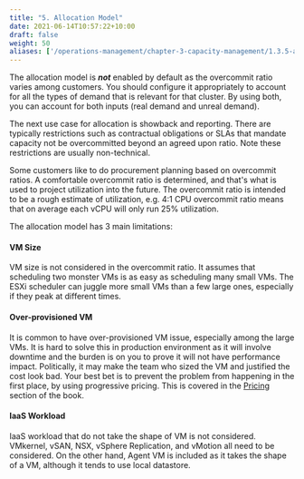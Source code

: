 ```yaml
---
title: "5. Allocation Model"
date: 2021-06-14T10:57:22+10:00
draft: false
weight: 50
aliases: ['/operations-management/chapter-3-capacity-management/1.3.5-allocation-model']
---
```


The allocation model is ***not*** enabled by default as the overcommit ratio varies among customers. You should configure it appropriately to account for all the types of demand that is relevant for that cluster. By using both, you can account for both inputs (real demand and unreal demand).

The next use case for allocation is showback and reporting. There are typically restrictions such as contractual obligations or SLAs that mandate capacity not be overcommitted beyond an agreed upon ratio. Note these restrictions are usually non-technical.

Some customers like to do procurement planning based on overcommit ratios. A comfortable overcommit ratio is determined, and that's what is used to project utilization into the future. The overcommit ratio is intended to be a rough estimate of utilization, e.g. 4:1 CPU overcommit ratio means that on average each vCPU will only run 25% utilization.

The allocation model has 3 main limitations:

#### VM Size

VM size is not considered in the overcommit ratio. It assumes that scheduling two monster VMs is as easy as scheduling many small VMs. The ESXi scheduler can juggle more small VMs than a few large ones, especially if they peak at different times.

#### Over-provisioned VM

It is common to have over-provisioned VM issue, especially among the large VMs. It is hard to solve this in production environment as it will involve downtime and the burden is on you to prove it will not have performance impact. Politically, it may make the team who sized the VM and justified the cost look bad. Your best bet is to prevent the problem from happening in the first place, by using progressive pricing. This is covered in the [Pricing](/operations-management/chapter-5-cost-management/1.5.2-price/) section of the book.

#### IaaS Workload

IaaS workload that do not take the shape of VM is not considered. VMkernel, vSAN, NSX, vSphere Replication, and vMotion all need to be considered. On the other hand, Agent VM is included as it takes the shape of a VM, although it tends to use local datastore.
